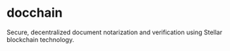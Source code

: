 # docchain
Secure, decentralized document notarization and verification using Stellar blockchain technology.
